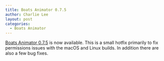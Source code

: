 ```yaml
---
title: Boats Animator 0.7.5
author: Charlie Lee
layout: post
categories:
  - Boats Animator
---
```

[Boats Animator 0.7.5](https://github.com/BoatsAreRockable/boats-animator/releases/tag/v0.7.5) is now available. This is a small hotfix primarily to fix permissions issues with the macOS and Linux builds. In addition there are also a few bug fixes.
